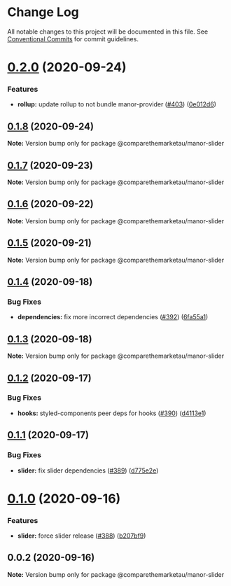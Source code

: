 # Change Log

All notable changes to this project will be documented in this file.
See [Conventional Commits](https://conventionalcommits.org) for commit guidelines.

# [0.2.0](https://github.com/comparethemarketau/manor-react/compare/@comparethemarketau/manor-slider@0.1.8...@comparethemarketau/manor-slider@0.2.0) (2020-09-24)


### Features

* **rollup:** update rollup to not bundle manor-provider ([#403](https://github.com/comparethemarketau/manor-react/issues/403)) ([0e012d6](https://github.com/comparethemarketau/manor-react/commit/0e012d6fbadcf0ec99857c22e148cacd6265b60a))





## [0.1.8](https://github.com/comparethemarketau/manor-react/compare/@comparethemarketau/manor-slider@0.1.7...@comparethemarketau/manor-slider@0.1.8) (2020-09-24)

**Note:** Version bump only for package @comparethemarketau/manor-slider





## [0.1.7](https://github.com/comparethemarketau/manor-react/compare/@comparethemarketau/manor-slider@0.1.6...@comparethemarketau/manor-slider@0.1.7) (2020-09-23)

**Note:** Version bump only for package @comparethemarketau/manor-slider





## [0.1.6](https://github.com/comparethemarketau/manor-react/compare/@comparethemarketau/manor-slider@0.1.5...@comparethemarketau/manor-slider@0.1.6) (2020-09-22)

**Note:** Version bump only for package @comparethemarketau/manor-slider





## [0.1.5](https://github.com/comparethemarketau/manor-react/compare/@comparethemarketau/manor-slider@0.1.4...@comparethemarketau/manor-slider@0.1.5) (2020-09-21)

**Note:** Version bump only for package @comparethemarketau/manor-slider





## [0.1.4](https://github.com/comparethemarketau/manor-react/compare/@comparethemarketau/manor-slider@0.1.3...@comparethemarketau/manor-slider@0.1.4) (2020-09-18)


### Bug Fixes

* **dependencies:** fix more incorrect dependencies ([#392](https://github.com/comparethemarketau/manor-react/issues/392)) ([6fa55a1](https://github.com/comparethemarketau/manor-react/commit/6fa55a11ba89125ccfe61385d9776e4185bff6f3))





## [0.1.3](https://github.com/comparethemarketau/manor-react/compare/@comparethemarketau/manor-slider@0.1.2...@comparethemarketau/manor-slider@0.1.3) (2020-09-18)

**Note:** Version bump only for package @comparethemarketau/manor-slider





## [0.1.2](https://github.com/comparethemarketau/manor-react/compare/@comparethemarketau/manor-slider@0.1.1...@comparethemarketau/manor-slider@0.1.2) (2020-09-17)


### Bug Fixes

* **hooks:** styled-components peer deps for hooks ([#390](https://github.com/comparethemarketau/manor-react/issues/390)) ([d4113e1](https://github.com/comparethemarketau/manor-react/commit/d4113e10fbd401eac565d38b09169f85ffd1f985))





## [0.1.1](https://github.com/comparethemarketau/manor-react/compare/@comparethemarketau/manor-slider@0.1.0...@comparethemarketau/manor-slider@0.1.1) (2020-09-17)


### Bug Fixes

* **slider:** fix slider dependencies ([#389](https://github.com/comparethemarketau/manor-react/issues/389)) ([d775e2e](https://github.com/comparethemarketau/manor-react/commit/d775e2efe826a4b234f0dd8462c4090efed7b048))





# [0.1.0](https://github.com/comparethemarketau/manor-react/compare/@comparethemarketau/manor-slider@0.0.2...@comparethemarketau/manor-slider@0.1.0) (2020-09-16)


### Features

* **slider:** force slider release ([#388](https://github.com/comparethemarketau/manor-react/issues/388)) ([b207bf9](https://github.com/comparethemarketau/manor-react/commit/b207bf95ac71e2c022710f6473a523b58aa73152))





## 0.0.2 (2020-09-16)

**Note:** Version bump only for package @comparethemarketau/manor-slider

